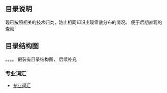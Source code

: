 ## 目录说明
现已按照相关的技术归类，防止相同知识出现零散分布的情况。 便于后期直观的查阅


## 目录结构图


。。。。 
假装有目录结构图，
后续补充

### 专业词汇
* [专业词汇](./常用专业词汇.md)
